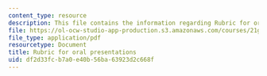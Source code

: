 ```yaml
---
content_type: resource
description: This file contains the information regarding Rubric for oral presentations.
file: https://ol-ocw-studio-app-production.s3.amazonaws.com/courses/21g-711-advanced-spanish-conversation-and-composition-spring-2014/df2d33fcb7a0e40b56ba63923d2c668f_MIT21G_711S14_Oral_pres.pdf
file_type: application/pdf
resourcetype: Document
title: Rubric for oral presentations
uid: df2d33fc-b7a0-e40b-56ba-63923d2c668f
---
```

